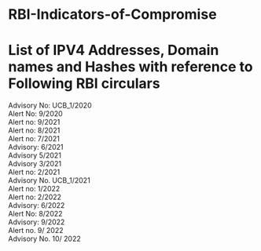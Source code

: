 # RBI-Indicators-of-Compromise
# List of IPV4 Addresses, Domain names and Hashes with reference to Following RBI circulars
Advisory No: UCB_1/2020     
Alert No: 9/2020     
Alert no: 9/2021   
Alert no: 8/2021   
Alert no: 7/2021   
Advisory: 6/2021   
Advisory 5/2021  
Advisory 3/2021   
Alert no: 2/2021   
Advisory No. UCB_1/2021    
Alert no: 1/2022  
Alert no: 2/2022  
Advisory: 6/2022  
Alert No: 8/2022  
Advisory: 9/2022  
Alert no. 9/ 2022  
Advisory No. 10/ 2022

